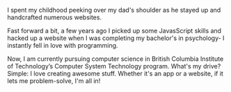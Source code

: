 I spent my childhood peeking over my dad's shoulder as he stayed up and handcrafted numerous websites.

Fast forward a bit, a few years ago I picked up some JavasScript skills and hacked up a website when I was completing my bachelor's in psychology- I instantly fell in love with programming.

Now, I am currently pursuing computer science in British Columbia Institute of Technology’s Computer System Technology program. What's my drive? Simple: I love creating awesome stuff. Whether it's an app or a website, if it lets me problem-solve, I'm all in!
